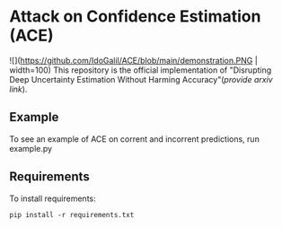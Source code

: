 # Attack on Confidence Estimation (ACE)
![](https://github.com/IdoGalil/ACE/blob/main/demonstration.PNG | width=100)
This repository is the official implementation of "Disrupting Deep Uncertainty Estimation Without Harming Accuracy"(*provide arxiv link*).

## Example
To see an example of ACE on corrent and incorrent predictions, run example.py

## Requirements

To install requirements:

```setup
pip install -r requirements.txt
```
